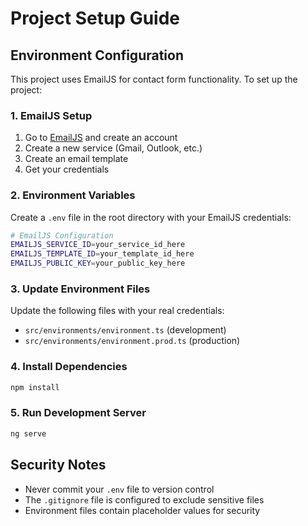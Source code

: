 # Project Setup Guide

## Environment Configuration

This project uses EmailJS for contact form functionality. To set up the project:

### 1. EmailJS Setup

1. Go to [EmailJS](https://www.emailjs.com/) and create an account
2. Create a new service (Gmail, Outlook, etc.)
3. Create an email template
4. Get your credentials

### 2. Environment Variables

Create a `.env` file in the root directory with your EmailJS credentials:

```bash
# EmailJS Configuration
EMAILJS_SERVICE_ID=your_service_id_here
EMAILJS_TEMPLATE_ID=your_template_id_here
EMAILJS_PUBLIC_KEY=your_public_key_here
```

### 3. Update Environment Files

Update the following files with your real credentials:

- `src/environments/environment.ts` (development)
- `src/environments/environment.prod.ts` (production)

### 4. Install Dependencies

```bash
npm install
```

### 5. Run Development Server

```bash
ng serve
```

## Security Notes

- Never commit your `.env` file to version control
- The `.gitignore` file is configured to exclude sensitive files
- Environment files contain placeholder values for security
